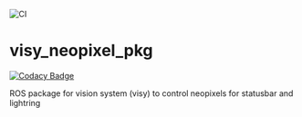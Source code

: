 ![CI](https://github.com/deltarobotone/visy_neopixel_pkg/workflows/CI/badge.svg?branch=master)
# visy_neopixel_pkg

[![Codacy Badge](https://api.codacy.com/project/badge/Grade/abd24320e658402a8bc27d9f3d8c80c6)](https://app.codacy.com/gh/deltarobotone/visy_neopixel_pkg?utm_source=github.com&utm_medium=referral&utm_content=deltarobotone/visy_neopixel_pkg&utm_campaign=Badge_Grade_Dashboard)

ROS package for vision system (visy) to control neopixels for statusbar and lightring
